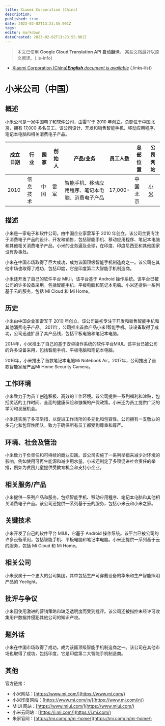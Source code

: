 ```yaml
---
title: Xiaomi Corporation (China)
description: 
published: true
date: 2023-02-02T13:23:55.901Z
tags: 
editor: markdown
dateCreated: 2023-02-02T13:23:55.901Z
---
```


> 本文已使用 **Google Cloud Translation API 自动翻译**。
某些文档最好以原文阅读。{.is-info}



- [Xiaomi Corporation (China)***English** document is available*](/en/Knowledge-base/Dictionary/Company/xiaomi-corporation-china)
{.links-list}


# 小米公司（中国）

## 概述

小米公司是一家中国电子和软件公司，由雷军于 2010 年创立。总部位于中国北京，拥有 17,000 多名员工。该公司设计、开发和销售智能手机、移动应用程序、笔记本电脑和相关消费电子产品。

|成立日期 |行业 |国家 |创始人 |产品/业务 |员工人数 |总部位置 |公司网站 |
| ------------------ | ------ | ------ | ------ | -------------- | ------------------ | ---------------------- | -------------- |
| 2010 |信息技术 |中国 |雷军 |智能手机、移动应用程序、笔记本电脑、消费电子产品 | 17,000+ |中国北京 | [小米](https://www.mi.com/) |

## 描述

小米是一家电子和软件公司，由中国企业家雷军于 2010 年创立。该公司主要专注于消费电子产品的设计、开发和销售，包括智能手机、移动应用程序、笔记本电脑和其他相关消费电子产品。小米的业务遍及全球，在印度、印度尼西亚和其他国家设有办事处。

小米在中国市场取得了巨大成功，成为该国顶级智能手机制造商之一。该公司在其他市场也取得了成功，包括印度，它是印度第二大智能手机制造商。

小米还开发了自己的软件平台 MIUI，该平台基于 Android 操作系统。该平台已被公司的许多设备采用，包括智能手机、平板电脑和笔记本电脑。小米还提供一系列基于云的服务，包括 Mi Cloud 和 Mi Home。

## 历史

小米由中国企业家雷军于 2010 年创立。该公司最初专注于开发和销售智能手机和其他消费电子产品。 2011年，公司推出首款产品小米1智能手机。该设备取得了成功，公司迅速扩展了其产品线，包括平板电脑和笔记本电脑。

2014年，小米推出了自己的基于安卓操作系统的软件平台MIUI。该平台已被公司的许多设备采用，包括智能手机、平板电脑和笔记本电脑。

2016年，小米推出了首款笔记本电脑Mi Notebook Air，2017年，公司推出了首款智能家居产品Mi Home Security Camera。

## 工作环境

小米致力于为员工创造积极、高效的工作环境。该公司提供一系列福利和津贴，包括灵活的工作时间、全面的健康保险和慷慨的产假政策。小米还为员工提供广泛的学习和发展机会。

小米还实施了多项举措，以促进工作场所的多元化和包容性。公司拥有一支敬业的多元化和包容性团队，致力于确保所有员工都受到尊重和尊严。

## 环境、社会及管治

小米致力于负责任和可持续的商业实践。该公司实施了一系列举措来减少对环境的影响，例如使用可再生能源和减少用水量。小米还制定了多项促进社会责任的举措，例如为贫困儿童提供受教育机会和支持小企业。

## 相关服务/产品

小米提供一系列产品和服务，包括智能手机、移动应用程序、笔记本电脑和其他相关消费电子产品。该公司还提供一系列基于云的服务，包括小米云和小米之家。

## 关键技术

小米开发了自己的软件平台 MIUI，它基于 Android 操作系统。该平台已被公司的许多设备采用，包括智能手机、平板电脑和笔记本电脑。小米还提供一系列基于云的服务，包括 Mi Cloud 和 Mi Home。

## 相关公司

小米隶属于一个更大的公司集团，其中包括生产可穿戴设备的华米和生产智能照明产品的 Yeelight。

## 批评与争议

小米因使用激进的营销策略和缺乏透明度而受到批评。该公司还被指控未经许可收集用户数据并侵犯其他公司的知识产权。

## 题外话

小米在中国市场取得了成功，成为该国顶级智能手机制造商之一。该公司在其他市场也取得了成功，包括印度，它是印度第二大智能手机制造商。

## 其他

官方链接：
- 小米网站：[https://www.mi.com/](https://www.mi.com/)
- 小米印度网站：[https://www.mi.com/in/](https://www.mi.com/in/)
- MIUI 网站：[https://www.miui.com/](https://www.miui.com/)
- 小米云网站：[https://i.mi.com/](https://i.mi.com/)
- 米家官网：[https://mi.com/in/mi-home/](https://mi.com/in/mi-home/)